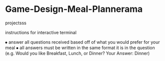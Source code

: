 # Game-Design-Meal-Plannerama
projectsss

instructions for interactive terminal

⦁	answer all questions received based off of what you would prefer for your meal
⦁	all answers must be written in the same format it is in the question (e.g. Would you like Breakfast, Lunch, or Dinner? Your Answer: Dinner)
